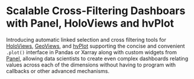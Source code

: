 # Scalable Cross-Filtering Dashboars with Panel, HoloViews and hvPlot

Introducing automatic linked selection and cross filtering tools for [HoloViews](https://holoviews.org), [GeoViews](http://geoviews.org), and [hvPlot](https://hvplot.holoviz.org) supporting the concise and convenient `.plot()` interface in Pandas or Xarray along with custom widgets from [Panel](https://panel.holoviz.org), allowing data scientists to create even complex dashboards relating values across each of the dimensions without having to program with callbacks or other advanced mechanisms.
